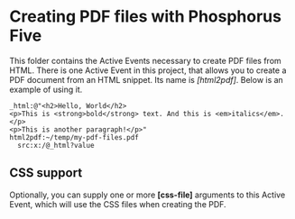 
Creating PDF files with Phosphorus Five
===============

This folder contains the Active Events necessary to create PDF files from HTML. There is one Active Event in this project,
that allows you to create a PDF document from an HTML snippet. Its name is *[html2pdf]*. Below is an example of using it.

```
_html:@"<h2>Hello, World</h2>
<p>This is <strong>bold</strong> text. And this is <em>italics</em>.</p>
<p>This is another paragraph!</p>"
html2pdf:~/temp/my-pdf-files.pdf
  src:x:/@_html?value
```

## CSS support

Optionally, you can supply one or more **[css-file]** arguments to this Active Event, which will use the CSS files when creating the PDF.

